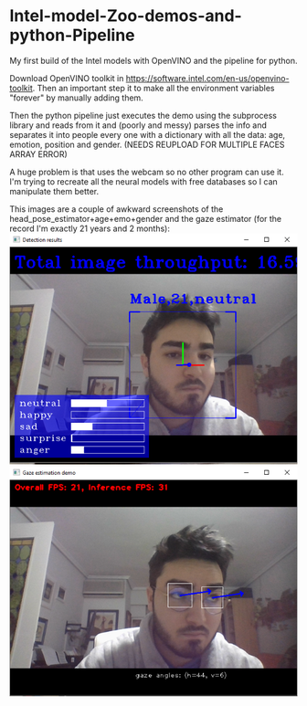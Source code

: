 # Intel-model-Zoo-demos-and-python-Pipeline
My first build of the Intel models with OpenVINO and the pipeline for python.

Download OpenVINO toolkit in https://software.intel.com/en-us/openvino-toolkit. Then an important step it to make all the environment variables "forever" by manually adding them.

Then the python pipeline just executes the demo using the subprocess library and reads from it and (poorly and messy) parses the info and separates it into people every one with a dictionary with all the data: age, emotion, position and gender. (NEEDS REUPLOAD FOR MULTIPLE FACES ARRAY ERROR)

A huge problem is that uses the webcam so no other program can use it. I'm trying to recreate all the neural models with free databases so I can manipulate them better.

This images are a couple of awkward screenshots of the head_pose_estimator+age+emo+gender and the gaze estimator (for the record I'm exactly 21 years and 2 months):
![Head demo](intel_face_demo.png)
![Gaze demo](intel_gaze_demo.png)
